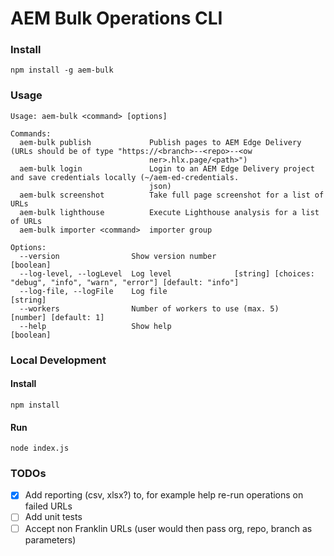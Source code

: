 AEM Bulk Operations CLI
===


### Install

```
npm install -g aem-bulk
```


### Usage

```
Usage: aem-bulk <command> [options]

Commands:
  aem-bulk publish             Publish pages to AEM Edge Delivery (URLs should be of type "https://<branch>--<repo>--<ow
                               ner>.hlx.page/<path>")
  aem-bulk login               Login to an AEM Edge Delivery project and save credentials locally (~/aem-ed-credentials.
                               json)
  aem-bulk screenshot          Take full page screenshot for a list of URLs
  aem-bulk lighthouse          Execute Lighthouse analysis for a list of URLs
  aem-bulk importer <command>  importer group

Options:
  --version                Show version number                                                                 [boolean]
  --log-level, --logLevel  Log level              [string] [choices: "debug", "info", "warn", "error"] [default: "info"]
  --log-file, --logFile    Log file                                                                             [string]
  --workers                Number of workers to use (max. 5)                                       [number] [default: 1]
  --help                   Show help                                                                           [boolean]
```


### Local Development

#### Install

```
npm install
```

#### Run

```
node index.js
```


### TODOs

* [x] Add reporting (csv, xlsx?) to, for example help re-run operations on failed URLs
* [ ] Add unit tests
* [ ] Accept non Franklin URLs (user would then pass org, repo, branch as parameters)
